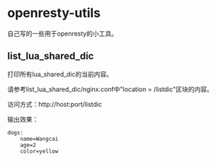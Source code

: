 # openresty-utils

自己写的一些用于openresty的小工具。

## list_lua_shared_dic

打印所有lua_shared_dic的当前内容。

请参考list_lua_shared_dic/nginx.conf中"location = /listdic"区块的内容。

访问方式：http://host:port/listdic

输出效果：

    dogs:
        name=Wangcai
        age=2
        color=yellow
